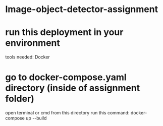 # Image-object-detector-assignment


# run this deployment in your environment
tools needed: Docker

# go to docker-compose.yaml directory  (inside of assignment folder)
open terminal or cmd  from this directory
run this command: docker-compose up --build 




